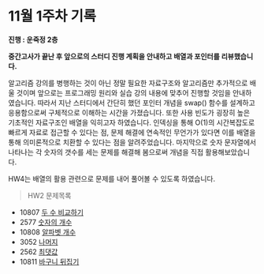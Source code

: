 # 11월 1주차 기록
**진행 : 운죽정 2층**

**중간고사가 끝난 후 앞으로의 스터디 진행 계획을 안내하고 배열과 포인터를 리뷰했습니다.**

알고리즘 강의를 병행하는 것이 아닌 정말 필요한 자료구조와 알고리즘만 추가적으로 배울 것이며 앞으로는 프로그래밍 원리와 실습 강의 내용에 맞추어 진행할 것임을 안내하였습니다.
따라서 지난 스터디에서 간단히 했던 포인터 개념을 swap() 함수를 설계하고 응용함으로써 구체적으로 이해하는 시간을 가졌습니다.
또한 사용 빈도가 굉장히 높은 기초적인 자료구조인 배열을 익히고자 하였습니다.
인덱싱을 통해 O(1)의 시간복잡도로 빠르게 자료로 접근할 수 있다는 점, 문제 해결에 연속적인 무언가가 있다면 이를 배열을 통해 의미론적으로 치환할 수 있다는 점을 알려주었습니다.
마지막으로 숫자 문자열에서 나타나는 각 숫자의 갯수를 세는 문제를 해결해 봄으로써 개념을 직접 활용해보았습니다.

HW4는 배열의 활용 관련으로 문제를 내어 풀어볼 수 있도록 하였습니다.

> HW2 문제목록
- 10807 [두 수 비교하기](https://www.acmicpc.net/problem/1330)
- 2577 [숫자의 개수](https://www.acmicpc.net/problem/2577)
- 10808 [알파벳 개수](https://www.acmicpc.net/problem/10808)
- 3052 [나머지](https://www.acmicpc.net/problem/3052)
- 2562 [최댓값](https://www.acmicpc.net/problem/2562)
- 10811 [바구니 뒤집기](https://www.acmicpc.net/problem/10811)
